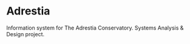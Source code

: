 # Adrestia
Information system for The Adrestia Conservatory. Systems Analysis &amp; Design project.
